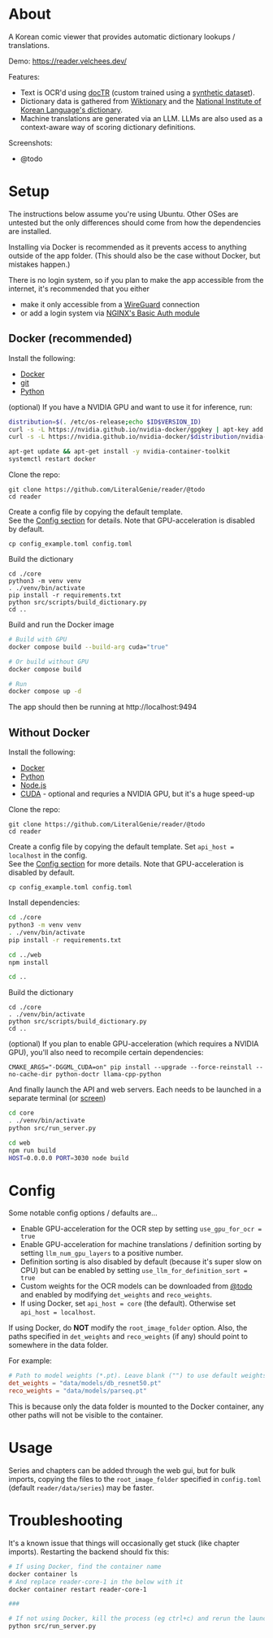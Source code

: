 # About

A Korean comic viewer that provides automatic dictionary lookups / translations.

Demo: https://reader.velchees.dev/

Features:

-   Text is OCR'd using [docTR](https://github.com/mindee/doctr) (custom trained using a [synthetic dataset](https://github.com/LiteralGenie/ocr_data)).
-   Dictionary data is gathered from [Wiktionary](https://kaikki.org/dictionary/Korean/) and the [National Institute of Korean Language's dictionary](https://krdict.korean.go.kr/eng/mainAction).
-   Machine translations are generated via an LLM. LLMs are also used as a context-aware way of scoring dictionary definitions.

Screenshots:

-   @todo

# Setup

The instructions below assume you're using Ubuntu. Other OSes are untested but the only differences should come from how the dependencies are installed.

Installing via Docker is recommended as it prevents access to anything outside of the app folder. (This should also be the case without Docker, but mistakes happen.)

There is no login system, so if you plan to make the app accessible from the internet, it's recommended that you either

-   make it only accessible from a [WireGuard](https://www.wireguard.com/) connection
-   or add a login system via [NGINX's Basic Auth module](https://docs.nginx.com/nginx/admin-guide/security-controls/configuring-http-basic-authentication/)

## Docker (recommended)

Install the following:

-   [Docker](https://docs.docker.com/engine/install/)
-   [git](https://git-scm.com/downloads)
-   [Python](https://www.python.org/downloads/)

(optional) If you have a NVIDIA GPU and want to use it for inference, run:

```bash
distribution=$(. /etc/os-release;echo $ID$VERSION_ID)
curl -s -L https://nvidia.github.io/nvidia-docker/gpgkey | apt-key add -
curl -s -L https://nvidia.github.io/nvidia-docker/$distribution/nvidia-docker.list | tee /etc/apt/sources.list.d/nvidia-docker.list

apt-get update && apt-get install -y nvidia-container-toolkit
systemctl restart docker
```

Clone the repo:

```
git clone https://github.com/LiteralGenie/reader/@todo
cd reader
```

Create a config file by copying the default template.  
See the [Config section](#config) for details. Note that GPU-acceleration is disabled by default.

```
cp config_example.toml config.toml
```

Build the dictionary

```
cd ./core
python3 -m venv venv
. ./venv/bin/activate
pip install -r requirements.txt
python src/scripts/build_dictionary.py
cd ..
```

Build and run the Docker image

```bash
# Build with GPU
docker compose build --build-arg cuda="true"

# Or build without GPU
docker compose build

# Run
docker compose up -d
```

The app should then be running at http://localhost:9494

## Without Docker

Install the following:

-   [Docker](https://docs.docker.com/engine/install/)
-   [Python](https://www.python.org/downloads/)
-   [Node.js](https://github.com/nodesource/distributions)
-   [CUDA](https://gist.github.com/denguir/b21aa66ae7fb1089655dd9de8351a202) - optional and requries a NVIDIA GPU, but it's a huge speed-up

Clone the repo:

```
git clone https://github.com/LiteralGenie/reader/@todo
cd reader
```

Create a config file by copying the default template. Set `api_host = localhost` in the config.  
See the [Config section](#config) for more details. Note that GPU-acceleration is disabled by default.

```
cp config_example.toml config.toml
```

Install dependencies:

```bash
cd ./core
python3 -m venv venv
. ./venv/bin/activate
pip install -r requirements.txt

cd ../web
npm install

cd ..
```

Build the dictionary

```
cd ./core
. ./venv/bin/activate
python src/scripts/build_dictionary.py
cd ..
```

(optional) If you plan to enable GPU-acceleration (which requires a NVIDIA GPU), you'll also need to recompile certain dependencies:

```
CMAKE_ARGS="-DGGML_CUDA=on" pip install --upgrade --force-reinstall --no-cache-dir python-doctr llama-cpp-python
```

And finally launch the API and web servers. Each needs to be launched in a separate terminal (or [screen](https://www.gnu.org/software/screen/manual/screen.html))

```bash
cd core
. ./venv/bin/activate
python src/run_server.py
```

```bash
cd web
npm run build
HOST=0.0.0.0 PORT=3030 node build
```

# Config

Some notable config options / defaults are...

-   Enable GPU-acceleration for the OCR step by setting `use_gpu_for_ocr = true`
-   Enable GPU-acceleration for machine translations / definition sorting by setting `llm_num_gpu_layers` to a positive number.
-   Definition sorting is also disabled by default (because it's super slow on CPU) but can be enabled by setting `use_llm_for_definition_sort = true`
-   Custom weights for the OCR models can be downloaded from [@todo](https://github.com/LiteralGenie/ocr_data) and enabled by modifying `det_weights` and `reco_weights`.
-   If using Docker, set `api_host = core` (the default). Otherwise set `api_host = localhost`.

If using Docker, do **NOT** modify the `root_image_folder` option. Also, the paths specified in `det_weights` and `reco_weights` (if any) should point to somewhere in the data folder.

For example:

```toml
# Path to model weights (*.pt). Leave blank ("") to use default weights (not recommended)
det_weights = "data/models/db_resnet50.pt"
reco_weights = "data/models/parseq.pt"
```

This is because only the data folder is mounted to the Docker container, any other paths will not be visible to the container.

# Usage

Series and chapters can be added through the web gui, but for bulk imports, copying the files to the `root_image_folder` specified in `config.toml` (default `reader/data/series`) may be faster.

# Troubleshooting

It's a known issue that things will occasionally get stuck (like chapter imports). Restarting the backend should fix this:

```bash
# If using Docker, find the container name
docker container ls
# And replace reader-core-1 in the below with it
docker container restart reader-core-1

###

# If not using Docker, kill the process (eg ctrl+c) and rerun the launch command
python src/run_server.py
```

